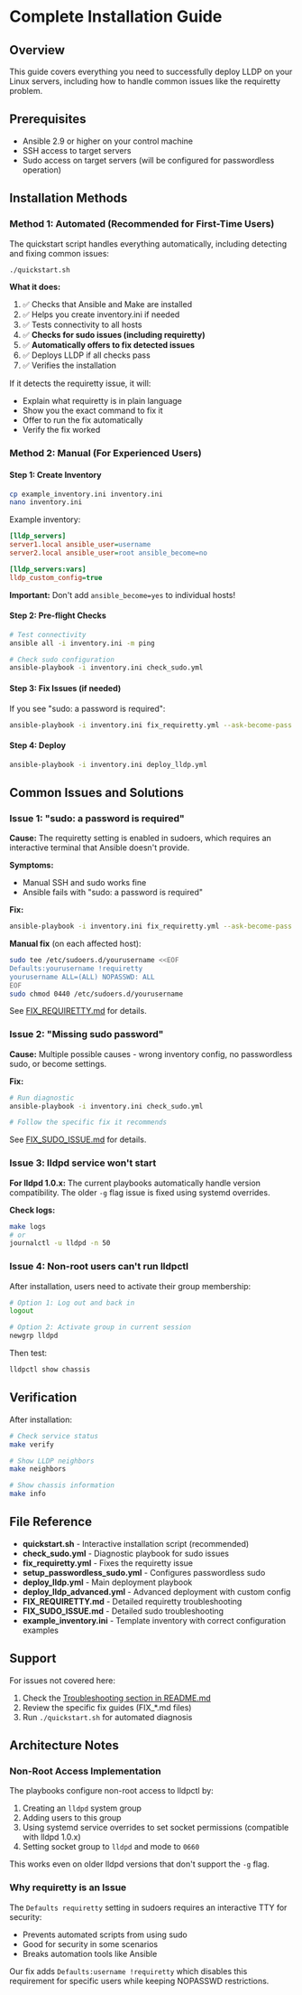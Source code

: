 # Complete Installation Guide

## Overview

This guide covers everything you need to successfully deploy LLDP on your Linux servers, including how to handle common issues like the requiretty problem.

## Prerequisites

- Ansible 2.9 or higher on your control machine
- SSH access to target servers
- Sudo access on target servers (will be configured for passwordless operation)

## Installation Methods

### Method 1: Automated (Recommended for First-Time Users)

The quickstart script handles everything automatically, including detecting and fixing common issues:

```bash
./quickstart.sh
```

**What it does:**
1. ✅ Checks that Ansible and Make are installed
2. ✅ Helps you create inventory.ini if needed
3. ✅ Tests connectivity to all hosts
4. ✅ **Checks for sudo issues (including requiretty)**
5. ✅ **Automatically offers to fix detected issues**
6. ✅ Deploys LLDP if all checks pass
7. ✅ Verifies the installation

If it detects the requiretty issue, it will:
- Explain what requiretty is in plain language
- Show you the exact command to fix it
- Offer to run the fix automatically
- Verify the fix worked

### Method 2: Manual (For Experienced Users)

#### Step 1: Create Inventory

```bash
cp example_inventory.ini inventory.ini
nano inventory.ini
```

Example inventory:
```ini
[lldp_servers]
server1.local ansible_user=username
server2.local ansible_user=root ansible_become=no

[lldp_servers:vars]
lldp_custom_config=true
```

**Important:** Don't add `ansible_become=yes` to individual hosts!

#### Step 2: Pre-flight Checks

```bash
# Test connectivity
ansible all -i inventory.ini -m ping

# Check sudo configuration
ansible-playbook -i inventory.ini check_sudo.yml
```

#### Step 3: Fix Issues (if needed)

If you see "sudo: a password is required":

```bash
ansible-playbook -i inventory.ini fix_requiretty.yml --ask-become-pass
```

#### Step 4: Deploy

```bash
ansible-playbook -i inventory.ini deploy_lldp.yml
```

## Common Issues and Solutions

### Issue 1: "sudo: a password is required"

**Cause:** The requiretty setting is enabled in sudoers, which requires an interactive terminal that Ansible doesn't provide.

**Symptoms:**
- Manual SSH and sudo works fine
- Ansible fails with "sudo: a password is required"

**Fix:**
```bash
ansible-playbook -i inventory.ini fix_requiretty.yml --ask-become-pass
```

**Manual fix** (on each affected host):
```bash
sudo tee /etc/sudoers.d/yourusername <<EOF
Defaults:yourusername !requiretty
yourusername ALL=(ALL) NOPASSWD: ALL
EOF
sudo chmod 0440 /etc/sudoers.d/yourusername
```

See [FIX_REQUIRETTY.md](FIX_REQUIRETTY.md) for details.

### Issue 2: "Missing sudo password"

**Cause:** Multiple possible causes - wrong inventory config, no passwordless sudo, or become settings.

**Fix:**
```bash
# Run diagnostic
ansible-playbook -i inventory.ini check_sudo.yml

# Follow the specific fix it recommends
```

See [FIX_SUDO_ISSUE.md](FIX_SUDO_ISSUE.md) for details.

### Issue 3: lldpd service won't start

**For lldpd 1.0.x:** The current playbooks automatically handle version compatibility. The older `-g` flag issue is fixed using systemd overrides.

**Check logs:**
```bash
make logs
# or
journalctl -u lldpd -n 50
```

### Issue 4: Non-root users can't run lldpctl

After installation, users need to activate their group membership:

```bash
# Option 1: Log out and back in
logout

# Option 2: Activate group in current session
newgrp lldpd
```

Then test:
```bash
lldpctl show chassis
```

## Verification

After installation:

```bash
# Check service status
make verify

# Show LLDP neighbors
make neighbors

# Show chassis information
make info
```

## File Reference

- **quickstart.sh** - Interactive installation script (recommended)
- **check_sudo.yml** - Diagnostic playbook for sudo issues
- **fix_requiretty.yml** - Fixes the requiretty issue
- **setup_passwordless_sudo.yml** - Configures passwordless sudo
- **deploy_lldp.yml** - Main deployment playbook
- **deploy_lldp_advanced.yml** - Advanced deployment with custom config
- **FIX_REQUIRETTY.md** - Detailed requiretty troubleshooting
- **FIX_SUDO_ISSUE.md** - Detailed sudo troubleshooting
- **example_inventory.ini** - Template inventory with correct configuration examples

## Support

For issues not covered here:
1. Check the [Troubleshooting section in README.md](README.md#troubleshooting)
2. Review the specific fix guides (FIX_*.md files)
3. Run `./quickstart.sh` for automated diagnosis

## Architecture Notes

### Non-Root Access Implementation

The playbooks configure non-root access to lldpctl by:
1. Creating an `lldpd` system group
2. Adding users to this group
3. Using systemd service overrides to set socket permissions (compatible with lldpd 1.0.x)
4. Setting socket group to `lldpd` and mode to `0660`

This works even on older lldpd versions that don't support the `-g` flag.

### Why requiretty is an Issue

The `Defaults requiretty` setting in sudoers requires an interactive TTY for security:
- Prevents automated scripts from using sudo
- Good for security in some scenarios
- Breaks automation tools like Ansible

Our fix adds `Defaults:username !requiretty` which disables this requirement for specific users while keeping NOPASSWD restrictions.
